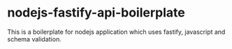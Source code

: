 # nodejs-fastify-api-boilerplate
This is a boilerplate for nodejs application which uses fastify, javascript and schema validation.
